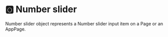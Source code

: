 # &#127358; Number slider
Number slider object represents a Number slider input item on a Page or an AppPage.


<!--@include: ./common/no-methods.md -->

<!--@include: ./common/functions.md -->

<!--@include: ./common/event_objects.md -->


<!--@include: ./common/events.md -->